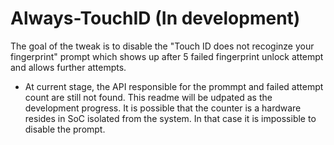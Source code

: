 # Always-TouchID (In development)
The goal of the tweak is to disable the "Touch ID does not recoginze your fingerprint" prompt which shows up after 5 failed fingerprint unlock attempt and allows further attempts.
* At current stage, the API responsible for the prommpt and failed attempt count are still not found. This readme will be udpated as the development progress. It is possible that the counter is a hardware resides in SoC isolated from the system. In that case it is impossible to disable the prompt.
